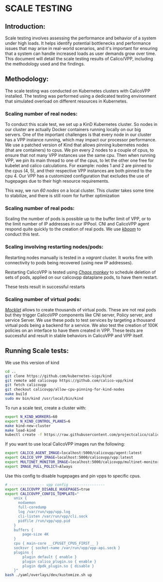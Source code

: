# SCALE TESTING

## Introduction:

Scale testing involves assessing the performance and behavior of a system under high loads. It helps identify potential bottlenecks and performance issues that may arise in real-world scenarios, and it's important for ensuring that a system can handle increased loads as user demands grow over time. This document will detail the scale testing results of Calico/VPP, including the methodology used and the findings.

## Methodology:

The scale testing was conducted on Kubernetes clusters with CalicoVPP installed.
The testing was performed using a dedicated testing environment that simulated overload on different resources in Kubernetes.

### Scaling number of real nodes:

To conduct this scale test, we set up a KinD Kubernetes cluster. So nodes in our cluster are actually Docker containers running locally on our big servers.
One of the important challenges is that every node in our cluster has a VPP instance running, which may impact our processor performance.
We use a patched version of Kind that allows pinning kubernetes nodes (that are containers) to cpus. We pin every 2 nodes to a couple of cpus, to ensure that not many VPP instances use the same cpu.
Then when running VPP, we pin its main thread to one of the cpus, to let the other one free for kubelet and calico calculations.
For example: nodes 1 and 2 are pinned to the cpus (4, 5), and their respective VPP instances are both pinned to the cpu 4.
Our VPP has a customized configuration that excludes the use of hugepages due to their high resource requirements.

This way, we run *60 nodes* on a local cluster.
This cluster takes some time to stabilize, and there is still room for further optimization

### Scaling number of real pods:

Scaling the number of pods is possible up to the buffer limit of VPP, or to the limit number of IP addresses in our IPPool. CNI and CalicoVPP agent respond quite quickly to the creation of real pods.
We use [*kboom*](https://github.com/mhausenblas/kboom) to conduct this test.

### Scaling involving restarting nodes/pods:

Restarting nodes manually is tested in a *vagrant* cluster. It works fine with connectivity to pods being recovered (using new IP addresses).

Restarting CalicoVPP is tested using [*Chaos monkey*](https://github.com/asobti/kube-monkey) to schedule deletion of sets of pods, applied on our calicovpp dataplane pods, to have them restart.

These tests result in successful restarts

### Scaling number of virtual pods:

[*Mocklet*](https://github.com/VineethReddy02/mocklet) allows to create thousands of virtual pods.
These are not real pods but they trigger CalicoVPP components like CNI server, Policy server, and service Server.
We use these pods to test services by targeting a thousand virtual pods being a backend for a service.
We also test the creation of 100K policies on an interface to have them created in VPP.
These tests are successful and result in stable behaviors in CalicoVPP and VPP itself.


## Running Scale tests:

We use this version of kind
````bash
cd ..
git clone https://github.com/kubernetes-sigs/kind
git remote add calicovpp https://github.com/calico-vpp/kind
git fetch calicovpp
git checkout calicovpp/allow-cpu-pinning-for-kind-nodes
make build
sudo mv bin/kind /usr/local/bin/kind
````

To run a scale test, create a cluster with:

````bash
export N_KIND_WORKERS=60
export N_KIND_CONTROL_PLANES=6
make kind-new-cluster
make load-kind
kubectl create -f https://raw.githubusercontent.com/projectcalico/calico/master/manifests/tigera-operator.yaml
```` 
If you want to use local CalicoVPP images run the following:
````bash
export CALICO_AGENT_IMAGE=localhost:5000/calicovpp/agent:latest
export CALICO_VPP_IMAGE=localhost:5000/calicovpp/vpp:latest
export MULTINET_MONITOR_IMAGE=localhost:5000/calicovpp/multinet-monitor:latest
export IMAGE_PULL_POLICY=Always
````
Use this config to disable hugepages and pin vpps to specific cpus.
````bash
# ---------------- vpp config ----------------
export CALICOVPP_DISABLE_HUGEPAGES=true
export CALICOVPP_CONFIG_TEMPLATE="
    unix {
      nodaemon
      full-coredump
      log /var/run/vpp/vpp.log
      cli-listen /var/run/vpp/cli.sock
      pidfile /run/vpp/vpp.pid
    }
    buffers {
        page-size 4K
    }
    cpu { main-core __CPUSET_CPUS_FIRST__ }
    socksvr { socket-name /var/run/vpp/vpp-api.sock }
    plugins {
        plugin default { enable }
        plugin calico_plugin.so { enable }
        plugin dpdk_plugin.so { disable }
    }"
bash ./yaml/overlays/dev/kustomize.sh up
````